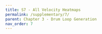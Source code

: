 ```yaml
---
title: S7 - All Velocity Heatmaps
permalink: /supplementary/7/
parent: Chapter 3 - Drum Loop Generation
nav_order: 7
---
```

